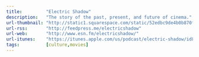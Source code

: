 ```yaml
---
title:         "Electric Shadow"
description:   "The story of the past, present, and future of cinema."
url-thumbnail: "http://static1.squarespace.com/static/52edbc9de4b0b870f5f7ed49/t/5511ae37e4b0165521db6e03/1427222074083/ElectricShadow-art.jpg?format=1500w"
url-rss:       "http://feedpress.me/electricshadow"
url-web:       "http://www.esn.fm/electricshadow/"
url-itunes:    "https://itunes.apple.com/us/podcast/electric-shadow/id818529231?mt=2"
tags:          [culture,movies]
---
```

